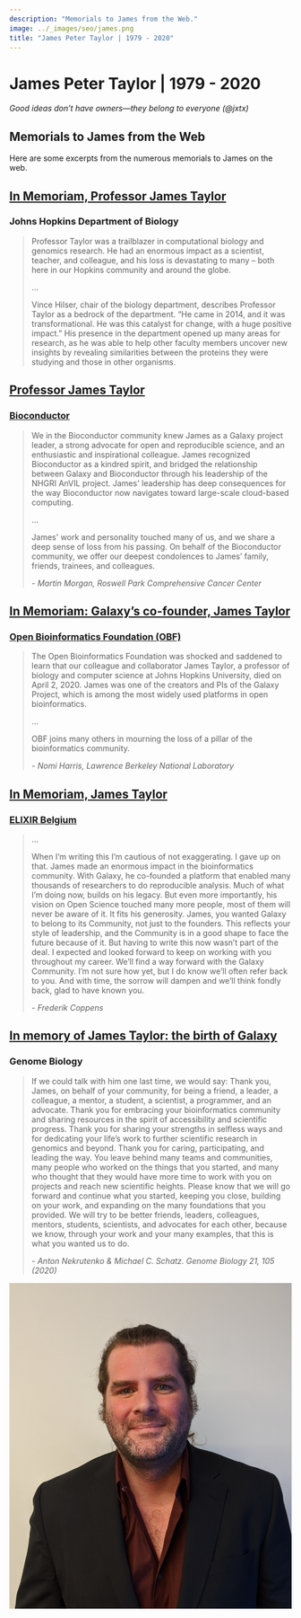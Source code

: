 ```yaml
---
description: "Memorials to James from the Web."
image: ../_images/seo/james.png
title: "James Peter Taylor | 1979 - 2020"
---
```


# James Peter Taylor | 1979 - 2020

*Good ideas don’t have owners—they belong to everyone (@jxtx)*

## Memorials to James from the Web

Here are some excerpts from the numerous memorials to James on the web.

## [In Memoriam, Professor James Taylor][1]
### Johns Hopkins Department of Biology

> Professor Taylor was a trailblazer in computational biology and genomics research. He had an enormous impact as a scientist, teacher, and colleague, and his loss is devastating to many – both here in our Hopkins community and around the globe.
>
> ...
>
> Vince Hilser, chair of the biology department, describes Professor Taylor as a bedrock of the department. “He came in 2014, and it was transformational. He was this catalyst for change, with a huge positive impact.” His presence in the department opened up many areas for research, as he was able to help other faculty members uncover new insights by revealing similarities between the proteins they were studying and those in other organisms.

## [Professor James Taylor][2]
### [Bioconductor][3]

> We in the Bioconductor community knew James as a Galaxy project leader, a strong advocate for open and reproducible science, and an enthusiastic and inspirational colleague. James recognized Bioconductor as a kindred spirit, and bridged the relationship between Galaxy and Bioconductor through his leadership of the NHGRI AnVIL project. James' leadership has deep consequences for the way Bioconductor now navigates toward large-scale cloud-based computing.
>
> ...
>
> James' work and personality touched many of us, and we share a deep sense of loss from his passing. On behalf of the Bioconductor community, we offer our deepest condolences to James’ family, friends, trainees, and colleagues.
>
> *- Martin Morgan, Roswell Park Comprehensive Cancer Center*

## [In Memoriam: Galaxy’s co-founder, James Taylor][4]
### [Open Bioinformatics Foundation (OBF)][5]

> The Open Bioinformatics Foundation was shocked and saddened to learn that our colleague and collaborator James Taylor, a professor of biology and computer science at Johns Hopkins University, died on April 2, 2020. James was one of the creators and PIs of the Galaxy Project, which is among the most widely used platforms in open bioinformatics.
>
> ...
>
> OBF joins many others in mourning the loss of a pillar of the bioinformatics community.
>
> *- Nomi Harris, Lawrence Berkeley National Laboratory*

## [In Memoriam, James Taylor][6]
### [ELIXIR Belgium][7]

>...
>
> When I’m writing this I’m cautious of not exaggerating. I gave up on that. James made an enormous impact in the bioinformatics community. With Galaxy, he co-founded a platform that enabled many thousands of researchers to do reproducible analysis. Much of what I’m doing now, builds on his legacy. But even more importantly, his vision on Open Science touched many more people, most of them will never be aware of it. It fits his generosity.
> James, you wanted Galaxy to belong to its Community, not just to the founders. This reflects your style of leadership, and the Community is in a good shape to face the future because of it. But having to write this now wasn’t part of the deal. I expected and looked forward to keep on working with you throughout my career.
> We’ll find a way forward with the Galaxy Community. I’m not sure how yet, but I do know we’ll often refer back to you. And with time, the sorrow will dampen and we’ll think fondly back, glad to have known you.
>
> *- Frederik Coppens*


## [In memory of James Taylor: the birth of Galaxy][8]
### Genome Biology

> If we could talk with him one last time, we would say: Thank you, James, on behalf of your community, for being a friend, a leader, a colleague, a mentor, a student, a scientist, a programmer, and an advocate. Thank you for embracing your bioinformatics community and sharing resources in the spirit of accessibility and scientific progress. Thank you for sharing your strengths in selfless ways and for dedicating your life’s work to further scientific research in genomics and beyond. Thank you for caring, participating, and leading the way. You leave behind many teams and communities, many people who worked on the things that you started, and many who thought that they would have more time to work with you on projects and reach new scientific heights. Please know that we will go forward and continue what you started, keeping you close, building on your work, and expanding on the many foundations that you provided. We will try to be better friends, leaders, colleagues, mentors, students, scientists, and advocates for each other, because we know, through your work and your many examples, that this is what you wanted us to do.
>
> *- Anton Nekrutenko & Michael C. Schatz. Genome Biology 21, 105 (2020)*

![James][9]

[1]: /
[2]: https://support.bioconductor.org/p/129652/
[3]: http://bioconductor.org/
[4]: https://www.open-bio.org/2020/04/03/james-taylor-in-memoriam/
[5]: https://www.open-bio.org/
[6]: https://elixir-belgium.org/news/memoriam-james-taylor
[7]: https://elixir-belgium.org/
[8]: https://doi.org/10.1186/s13059-020-02016-0
[9]: ./_images/james.jpg
